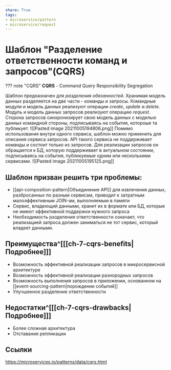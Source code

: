 ```yaml
---
share: True
tags: 
- microservice/pattern
- microservice/request
---
```

# Шаблон "Разделение ответственности команд и запросов"(CQRS)
??? note "CQRS"
	**CQRS** - Command Query Responsibility Segregation

Шаблон предназначен для *разделения обязанностей*. Хранимая модель данных разделяется на две части - команды и запросы. Командные модули и модель данных реализуют операции *create*, *update* и *delete*. Модуль и модель данных запросов реализуют операцию *request*. Сторона запросов синхронизирует свою модель данных с моделью данных командной стороны, подписываясь на события, котороые та публикует.
![[Pasted image 20211005194806.png]]
Помимо использования внутри одного сервиса, шаблон можно применить для описания сервиса запросов. API такого сервиса не поддерживает команды и состоит только из запросов. Для реализации запросов он обращается к БД, которую поддерживает в актуальном состоянии, подписываясь на события, публикуемые одним или несколькими сервисами.
![[Pasted image 20211005195125.png]]
## Шаблон призван решить три проблемы:
- [[api-composition-pattern|Объединение API]] для извлечения данных, разбросанных по разным сервисам, приводит к затратным малоэффективным JOIN-ам, выполняемым в памяти
- Сервис, владеющий данными, хранит их в формате или БД, которые не имеют эффективной поддержки нужного запроса
- Необходимость разделения ответственности означает, что реализацией запроса должен заниматься не тот сервис, который владеет данными.
## Преимущества^[[[ch-7-cqrs-benefits|Подробнее]]]
+ Возможность эффективной реализации запросов в микросервисной архитектуре
+ Возможность эффективной реализации разнородных запросов
+ Возможность выполнения запросов в приложении, основанном на [[event-sourcing-pattern|порождении событий]]
+ Улучшенное разделение ответственности
## Недостатки^[[[ch-7-cqrs-drawbacks|Подробнее]]]
- Более сложная архитектура
- Отставание репликации

## Ссылки
https://microservices.io/patterns/data/cqrs.html